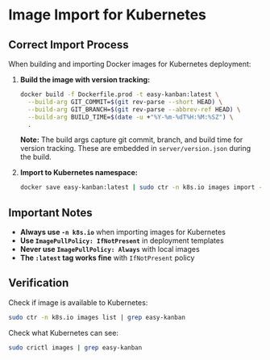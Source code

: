# Image Import for Kubernetes

## Correct Import Process

When building and importing Docker images for Kubernetes deployment:

1. **Build the image with version tracking:**
   ```bash
   docker build -f Dockerfile.prod -t easy-kanban:latest \
     --build-arg GIT_COMMIT=$(git rev-parse --short HEAD) \
     --build-arg GIT_BRANCH=$(git rev-parse --abbrev-ref HEAD) \
     --build-arg BUILD_TIME=$(date -u +"%Y-%m-%dT%H:%M:%SZ") \
     .
   ```
   
   **Note:** The build args capture git commit, branch, and build time for version tracking.
   These are embedded in `server/version.json` during the build.

2. **Import to Kubernetes namespace:**
   ```bash
   docker save easy-kanban:latest | sudo ctr -n k8s.io images import -
   ```

## Important Notes

- **Always use `-n k8s.io`** when importing images for Kubernetes
- **Use `ImagePullPolicy: IfNotPresent`** in deployment templates
- **Never use `ImagePullPolicy: Always`** with local images
- **The `:latest` tag works fine** with `IfNotPresent` policy

## Verification

Check if image is available to Kubernetes:
```bash
sudo ctr -n k8s.io images list | grep easy-kanban
```

Check what Kubernetes can see:
```bash
sudo crictl images | grep easy-kanban
```
